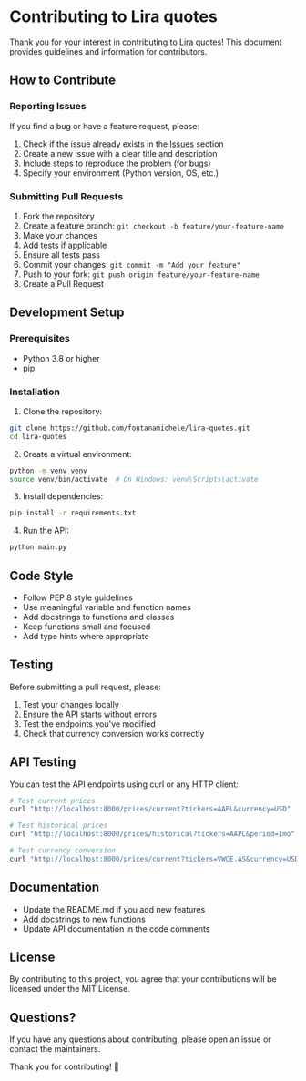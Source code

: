# Contributing to Lira quotes

Thank you for your interest in contributing to Lira quotes! This document provides guidelines and information for contributors.

## How to Contribute

### Reporting Issues

If you find a bug or have a feature request, please:

1. Check if the issue already exists in the [Issues](https://github.com/fontanamichele/lira-quotes/issues) section
2. Create a new issue with a clear title and description
3. Include steps to reproduce the problem (for bugs)
4. Specify your environment (Python version, OS, etc.)

### Submitting Pull Requests

1. Fork the repository
2. Create a feature branch: `git checkout -b feature/your-feature-name`
3. Make your changes
4. Add tests if applicable
5. Ensure all tests pass
6. Commit your changes: `git commit -m "Add your feature"`
7. Push to your fork: `git push origin feature/your-feature-name`
8. Create a Pull Request

## Development Setup

### Prerequisites

- Python 3.8 or higher
- pip

### Installation

1. Clone the repository:

```bash
git clone https://github.com/fontanamichele/lira-quotes.git
cd lira-quotes
```

2. Create a virtual environment:

```bash
python -m venv venv
source venv/bin/activate  # On Windows: venv\Scripts\activate
```

3. Install dependencies:

```bash
pip install -r requirements.txt
```

4. Run the API:

```bash
python main.py
```

## Code Style

- Follow PEP 8 style guidelines
- Use meaningful variable and function names
- Add docstrings to functions and classes
- Keep functions small and focused
- Add type hints where appropriate

## Testing

Before submitting a pull request, please:

1. Test your changes locally
2. Ensure the API starts without errors
3. Test the endpoints you've modified
4. Check that currency conversion works correctly

## API Testing

You can test the API endpoints using curl or any HTTP client:

```bash
# Test current prices
curl "http://localhost:8000/prices/current?tickers=AAPL&currency=USD"

# Test historical prices
curl "http://localhost:8000/prices/historical?tickers=AAPL&period=1mo"

# Test currency conversion
curl "http://localhost:8000/prices/current?tickers=VWCE.AS&currency=USD"
```

## Documentation

- Update the README.md if you add new features
- Add docstrings to new functions
- Update API documentation in the code comments

## License

By contributing to this project, you agree that your contributions will be licensed under the MIT License.

## Questions?

If you have any questions about contributing, please open an issue or contact the maintainers.

Thank you for contributing! 🚀
